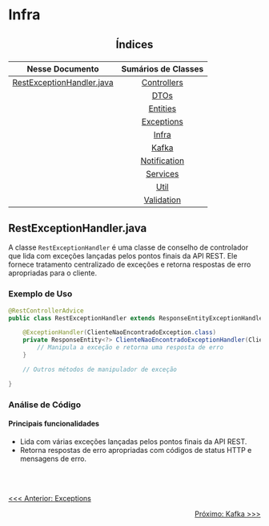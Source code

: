 # Infra

## <p align="center"> Índices </p>

<div align="center">

|                    Nesse Documento                     |                                                    Sumários de Classes                                                     |
|:------------------------------------------------------:|:--------------------------------------------------------------------------------------------------------------------------:|
| [RestExceptionHandler.java](#restexceptionhandlerjava) |  [Controllers](https://github.com/SoSoJigsaw/Desafio_TGID/blob/main/documentacao/Sumarios%20Das%20Classes/Controllers.md)  |
|                                                        |         [DTOs](https://github.com/SoSoJigsaw/Desafio_TGID/blob/main/documentacao/Sumarios%20Das%20Classes/DTO.md)          |
|                                                        |     [Entities](https://github.com/SoSoJigsaw/Desafio_TGID/blob/main/documentacao/Sumarios%20Das%20Classes/Entities.md)     |
|                                                        |   [Exceptions](https://github.com/SoSoJigsaw/Desafio_TGID/blob/main/documentacao/Sumarios%20Das%20Classes/Exceptions.md)   |
|                                                        |        [Infra](https://github.com/SoSoJigsaw/Desafio_TGID/blob/main/documentacao/Sumarios%20Das%20Classes/Infra.md)        |
|                                                        |        [Kafka](https://github.com/SoSoJigsaw/Desafio_TGID/blob/main/documentacao/Sumarios%20Das%20Classes/Kafka.md)        |
|                                                        | [Notification](https://github.com/SoSoJigsaw/Desafio_TGID/blob/main/documentacao/Sumarios%20Das%20Classes/Notification.md) |
|                                                        |     [Services](https://github.com/SoSoJigsaw/Desafio_TGID/blob/main/documentacao/Sumarios%20Das%20Classes/Services.md)     |
|                                                        |         [Util](https://github.com/SoSoJigsaw/Desafio_TGID/blob/main/documentacao/Sumarios%20Das%20Classes/Util.md)         |
|                                                        |   [Validation](https://github.com/SoSoJigsaw/Desafio_TGID/blob/main/documentacao/Sumarios%20Das%20Classes/Validation.md)   |

</div>

## RestExceptionHandler.java

A classe `RestExceptionHandler` é uma classe de conselho de controlador que lida com exceções lançadas pelos pontos finais da API REST. Ele fornece tratamento centralizado de exceções e retorna respostas de erro apropriadas para o cliente.

### Exemplo de Uso

```java
@RestControllerAdvice
public class RestExceptionHandler extends ResponseEntityExceptionHandler {

    @ExceptionHandler(ClienteNaoEncontradoException.class)
    private ResponseEntity<?> ClienteNaoEncontradoExceptionHandler(ClienteNaoEncontradoException e) {
        // Manipula a exceção e retorna uma resposta de erro
    }

    // Outros métodos de manipulador de exceção

}
```

### Análise de Código

#### Principais funcionalidades

- Lida com várias exceções lançadas pelos pontos finais da API REST.
- Retorna respostas de erro apropriadas com códigos de status HTTP e mensagens de erro.

<br>
<br>



<p align="left"><a href="https://github.com/SoSoJigsaw/Desafio_TGID/blob/main/documentacao/Sumarios%20Das%20Classes/Exceptions.md"><<< Anterior: Exceptions</a></p>
<p align="right"><a href="https://github.com/SoSoJigsaw/Desafio_TGID/blob/main/documentacao/Sumarios%20Das%20Classes/Kafka.md">Próximo: Kafka >>></a></p>

